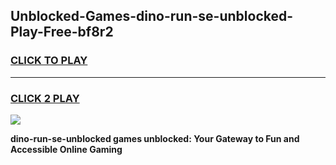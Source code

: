 
## Unblocked-Games-dino-run-se-unblocked-Play-Free-bf8r2
<h3>
<a href="https://premium76.site?title=dino-run-se-unblocked&ref=23A">CLICK TO PLAY</a></h3>
<hr>

<h3>
<a href="https://premium76.site?title=dino-run-se-unblocked&ref=23A">CLICK 2 PLAY</a>
  
</h3>

<a href="https://premium76.site?title=dino-run-se-unblocked&ref=23A"><img src="https://clearcache.store/games.png"></a>


**dino-run-se-unblocked games unblocked: Your Gateway to Fun and Accessible Online Gaming**
